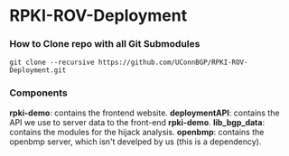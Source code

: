 # RPKI-ROV-Deployment

### How to Clone repo with all Git Submodules

```
git clone --recursive https://github.com/UConnBGP/RPKI-ROV-Deployment.git
```

### Components

**rpki-demo**: contains the frontend website.
**deploymentAPI**: contains the API we use to server data to the front-end **rpki-demo**.
**lib_bgp_data**: contains the modules for the hijack analysis.
**openbmp**: contains the openbmp server, which isn't develped by us (this is a dependency).  
